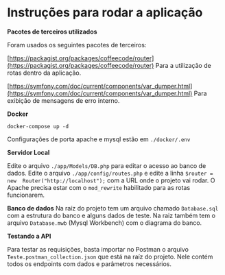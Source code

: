 # Instruções para rodar a aplicação

**Pacotes de terceiros utilizados**

Foram usados os seguintes pacotes de terceiros:

[https://packagist.org/packages/coffeecode/router](https://packagist.org/packages/coffeecode/router)
Para a utilização de rotas dentro da aplicação.

[https://symfony.com/doc/current/components/var_dumper.html](https://symfony.com/doc/current/components/var_dumper.html)
Para exibição de mensagens de erro interno.

**Docker**

`docker-compose up -d`

Configurações de porta apache e mysql estão em `./docker/.env`

**Servidor Local**

Edite o arquivo `./app/Models/DB.php` para editar o acesso ao banco de dados.
Edite o arquivo `./app/config/routes.php` e edite a linha `$router =  new  Router("http://localhost");` com a URL onde o projeto vai rodar.
O Apache precisa estar com o `mod_rewrite` habilitado para as rotas funcionarem.

**Banco de dados**
Na raíz do projeto tem um arquivo chamado `Database.sql` com a estrutura do banco e alguns dados de teste.
Na raiz também tem o arquivo `Database.mwb` (Mysql Workbench) com o diagrama do banco.

**Testando a API**

Para testar as requisições, basta importar no Postman o arquivo `Teste.postman_collection.json` que está na raíz do projeto. Nele contém todos os endpoints com dados e parâmetros necessários.